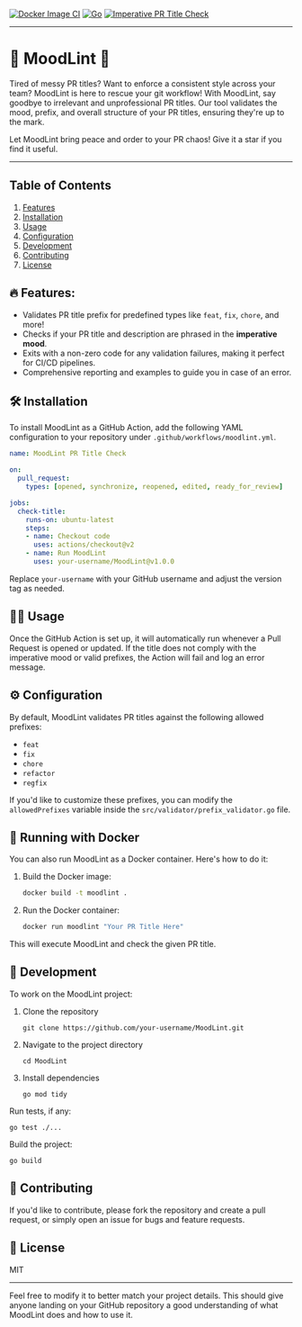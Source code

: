 [![Docker Image CI](https://github.com/marcusziade/MoodLint/actions/workflows/docker-image.yml/badge.svg)](https://github.com/marcusziade/MoodLint/actions/workflows/docker-image.yml)
[![Go](https://github.com/marcusziade/MoodLint/actions/workflows/go.yml/badge.svg)](https://github.com/marcusziade/MoodLint/actions/workflows/go.yml)
[![Imperative PR Title Check](https://github.com/marcusziade/MoodLint/actions/workflows/check-pr-title-imperative.yml/badge.svg)](https://github.com/marcusziade/MoodLint/actions/workflows/check-pr-title-imperative.yml)

---

# 🌟 MoodLint 🌟

Tired of messy PR titles? Want to enforce a consistent style across your team? MoodLint is here to rescue your git workflow! With MoodLint, say goodbye to irrelevant and unprofessional PR titles. Our tool validates the mood, prefix, and overall structure of your PR titles, ensuring they're up to the mark.

Let MoodLint bring peace and order to your PR chaos! Give it a star if you find it useful.

---

## Table of Contents

1. [Features](#features)
2. [Installation](#installation)
3. [Usage](#usage)
4. [Configuration](#configuration)
5. [Development](#development)
6. [Contributing](#contributing)
7. [License](#license)

## 🔥 Features:
- Validates PR title prefix for predefined types like `feat`, `fix`, `chore`, and more!
- Checks if your PR title and description are phrased in the **imperative mood**.
- Exits with a non-zero code for any validation failures, making it perfect for CI/CD pipelines.
- Comprehensive reporting and examples to guide you in case of an error.

## 🛠️ Installation

To install MoodLint as a GitHub Action, add the following YAML configuration to your repository under `.github/workflows/moodlint.yml`.

```yaml
name: MoodLint PR Title Check

on:
  pull_request:
    types: [opened, synchronize, reopened, edited, ready_for_review]

jobs:
  check-title:
    runs-on: ubuntu-latest
    steps:
    - name: Checkout code
      uses: actions/checkout@v2
    - name: Run MoodLint
      uses: your-username/MoodLint@v1.0.0
```

Replace `your-username` with your GitHub username and adjust the version tag as needed.

## 👨‍💻 Usage

Once the GitHub Action is set up, it will automatically run whenever a Pull Request is opened or updated. If the title does not comply with the imperative mood or valid prefixes, the Action will fail and log an error message.

## ⚙️ Configuration

By default, MoodLint validates PR titles against the following allowed prefixes:

- `feat`
- `fix`
- `chore`
- `refactor`
- `regfix`

If you'd like to customize these prefixes, you can modify the `allowedPrefixes` variable inside the `src/validator/prefix_validator.go` file.

## 🐳 Running with Docker

You can also run MoodLint as a Docker container. Here's how to do it:

1. Build the Docker image:
    ```bash
    docker build -t moodlint .
    ```

2. Run the Docker container:
    ```bash
    docker run moodlint "Your PR Title Here"
    ```

This will execute MoodLint and check the given PR title.

## 📠 Development

To work on the MoodLint project:

1. Clone the repository
    ```
    git clone https://github.com/your-username/MoodLint.git
    ```
2. Navigate to the project directory
    ```
    cd MoodLint
    ```
3. Install dependencies
    ```
    go mod tidy
    ```

Run tests, if any:
```
go test ./...
```

Build the project:
```
go build
```

## 🤝 Contributing

If you'd like to contribute, please fork the repository and create a pull request, or simply open an issue for bugs and feature requests.

## 📝 License

MIT

---

Feel free to modify it to better match your project details. This should give anyone landing on your GitHub repository a good understanding of what MoodLint does and how to use it.

